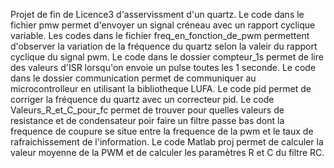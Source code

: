 Projet de fin de Licence3 d'asservissment d'un quartz.
Le code dans le fichier pmw permet d'envoyer un signal créneau avec un rapport cyclique variable.
Les codes dans le fichier freq_en_fonction_de_pwm permettent d'observer la variation de la fréquence du quartz selon la valeir du rapport cyclique du signal pwm.
Le code dans le dossier compteur_1s permet de lire des valeurs d'ISR lorsqu'on envoie un pulse toutes les 1 seconde.
Le code dans le dossier communication permet de communiquer au microcontrolleur en utilisant la bibliotheque LUFA.
Le code pid permet de corriger la fréquence du quartz avec un correcteur pid.
Le code Valeurs_R_et_C_pour_fc permet de trouver pour quelles valeurs de resistance et de condensateur poir faire un filtre passe bas dont la frequence de coupure se situe entre la frequence de la pwm et le taux de rafraichissement de l'information.
Le code Matlab proj permet de calculer la valeur moyenne de la PWM et de calculer les paramètres R et C du filtre RC.
